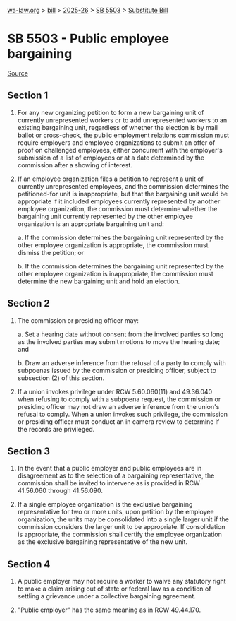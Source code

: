 [wa-law.org](/) > [bill](/bill/) > [2025-26](/bill/2025-26/) > [SB 5503](/bill/2025-26/sb/5503/) > [Substitute Bill](/bill/2025-26/sb/5503/S/)

# SB 5503 - Public employee bargaining

[Source](http://lawfilesext.leg.wa.gov/biennium/2025-26/Pdf/Bills/Senate%20Bills/5503-S.pdf)

## Section 1
1. For any new organizing petition to form a new bargaining unit of currently unrepresented workers or to add unrepresented workers to an existing bargaining unit, regardless of whether the election is by mail ballot or cross-check, the public employment relations commission must require employers and employee organizations to submit an offer of proof on challenged employees, either concurrent with the employer's submission of a list of employees or at a date determined by the commission after a showing of interest.

2. If an employee organization files a petition to represent a unit of currently unrepresented employees, and the commission determines the petitioned-for unit is inappropriate, but that the bargaining unit would be appropriate if it included employees currently represented by another employee organization, the commission must determine whether the bargaining unit currently represented by the other employee organization is an appropriate bargaining unit and:

    a. If the commission determines the bargaining unit represented by the other employee organization is appropriate, the commission must dismiss the petition; or

    b. If the commission determines the bargaining unit represented by the other employee organization is inappropriate, the commission must determine the new bargaining unit and hold an election.

## Section 2
1. The commission or presiding officer may:

    a. Set a hearing date without consent from the involved parties so long as the involved parties may submit motions to move the hearing date; and

    b. Draw an adverse inference from the refusal of a party to comply with subpoenas issued by the commission or presiding officer, subject to subsection (2) of this section.

2. If a union invokes privilege under RCW 5.60.060(11) and 49.36.040 when refusing to comply with a subpoena request, the commission or presiding officer may not draw an adverse inference from the union's refusal to comply. When a union invokes such privilege, the commission or presiding officer must conduct an in camera review to determine if the records are privileged.

## Section 3
1. In the event that a public employer and public employees are in disagreement as to the selection of a bargaining representative, the commission shall be invited to intervene as is provided in RCW 41.56.060 through 41.56.090.

2. If a single employee organization is the exclusive bargaining representative for two or more units, upon petition by the employee organization, the units may be consolidated into a single larger unit if the commission considers the larger unit to be appropriate. If consolidation is appropriate, the commission shall certify the employee organization as the exclusive bargaining representative of the new unit.

## Section 4
1. A public employer may not require a worker to waive any statutory right to make a claim arising out of state or federal law as a condition of settling a grievance under a collective bargaining agreement.

2. "Public employer" has the same meaning as in RCW 49.44.170.
